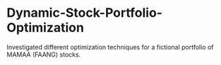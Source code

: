 # Dynamic-Stock-Portfolio-Optimization
Investigated different optimization techniques for a fictional portfolio of MAMAA (FAANG) stocks. 
